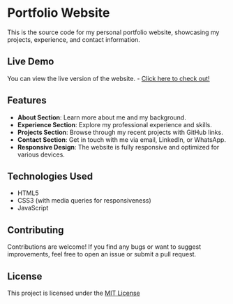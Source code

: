 # Portfolio Website

This is the source code for my personal portfolio website, showcasing my projects, experience, and contact information.

## Live Demo

You can view the live version of the website. - [Click here to check out!](https://dineshsingh.me/)

## Features

- **About Section**: Learn more about me and my background.
- **Experience Section**: Explore my professional experience and skills.
- **Projects Section**: Browse through my recent projects with GitHub links.
- **Contact Section**: Get in touch with me via email, LinkedIn, or WhatsApp.
- **Responsive Design**: The website is fully responsive and optimized for various devices.

## Technologies Used

- HTML5
- CSS3 (with media queries for responsiveness)
- JavaScript

## Contributing

Contributions are welcome! If you find any bugs or want to suggest improvements, feel free to open an issue or submit a pull request.

## License

This project is licensed under the [MIT License](https://github.com/Dinesh-singh-saini/my-web-portfolio/blob/main/LICENSE)
